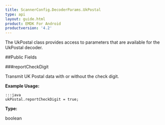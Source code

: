 ```yaml
---
title: ScannerConfig.DecoderParams.UkPostal
type: api
layout: guide.html
product: EMDK For Android
productversion: '4.2'
---
```



The UkPostal class provides access to parameters that are available
 for the UkPostal decoder.

##Public Fields

###reportCheckDigit

Transmit UK Postal data with or without the check digit.
 
 

**Example Usage:**
	
	:::java	
	ukPostal.reportCheckDigit = true;


**Type:**

boolean

